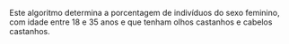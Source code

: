 Este algoritmo determina a porcentagem de indivíduos do sexo feminino, com idade entre 18 e 35 anos e que tenham olhos castanhos e cabelos castanhos.
